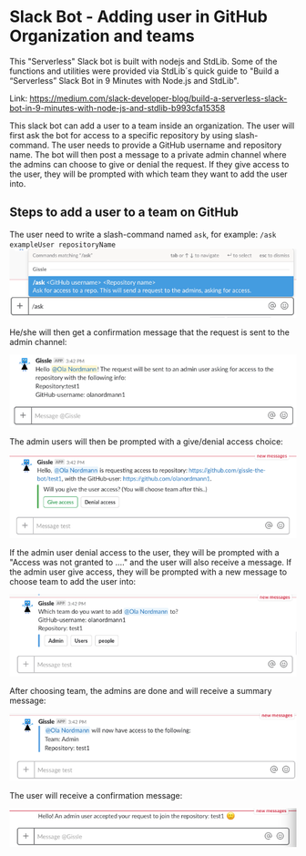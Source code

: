 
# Slack Bot - Adding user in GitHub Organization and teams

This "Serverless" Slack bot is built with nodejs and StdLib. Some of the functions
and utilities were provided via StdLib´s quick guide to "Build a “Serverless” Slack Bot in 9 Minutes with Node.js and StdLib".

Link: <https://medium.com/slack-developer-blog/build-a-serverless-slack-bot-in-9-minutes-with-node-js-and-stdlib-b993cfa15358>

This slack bot can add a user to a team inside an organization. The user will first ask the bot for access to a specific repository by using slash-command. The user needs to provide a GitHub username and repository name. The bot will then post a message to a private admin channel where the admins can choose to give or denial the request. If they give access to the user, they will be prompted with which team they want to add the user into.


## Steps to add a user to a team on GitHub

The user need to write a slash-command named `ask`, for example: `/ask exampleUser repositoryName`
<img src="https://github.com/gissle-the-bot/test1/blob/master/preview-user-ask-command.png?raw=true" height="auto" width="auto" >

He/she will then get a confirmation message that the request is sent to the admin channel:

<img src="https://github.com/gissle-the-bot/test1/blob/master/preview-user-request.png?raw=true" height="auto" width="auto" >


The admin users will then be prompted with a give/denial access choice:

<img src="https://github.com/gissle-the-bot/test1/blob/master/preview-admin-give-access.png?raw=true" height="auto" width="auto" >


If the admin user denial access to the user, they will be prompted with a "Access was not granted to ...." and the user will also receive a message. If the admin user give access, they will be prompted with a new message to choose team to add the user into:

<img src="https://github.com/gissle-the-bot/test1/blob/master/preview-admin-choose-team.png?raw=true" height="auto" width="auto" >


After choosing team, the admins are done and will receive a summary message:

<img src="https://github.com/gissle-the-bot/test1/blob/master/preview-admin-summary.png?raw=true" height="auto" width="auto" >


The user will receive a confirmation message:

<img src="https://github.com/gissle-the-bot/test1/blob/master/preview-user-respond.png?raw=true" height="auto" width="auto" >

